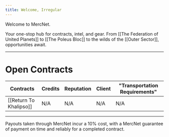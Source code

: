 ```yaml
---
title: Welcome, Irregular
---
```


Welcome to MercNet.

Your one-stop hub for contracts, intel, and gear. From [[The Federation of United Planets]] to [[The Poleus Bloc]] to the wilds of the [[Outer Sector]], opportunities await. 

---
# Open Contracts

| Contracts              | Credits | Reputation | Client | "Transportation Requirements" |
| ---------------------- | ------- | ---------- | ------ | ----------------------------- |
| [[Return To Khalipso]] | N/A     | N/A        | N/A    | N/A                           |

---
Payouts taken through MercNet incur a 10% cost, with a MercNet guarantee of payment on time and reliably for a completed contract.
